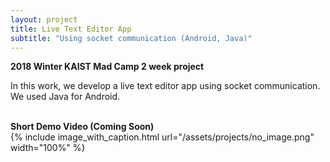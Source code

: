 ```yaml
---
layout: project
title: Live Text Editor App
subtitle: "Using socket communication (Android, Java)"
---
```

<script src="https://cdn.mathjax.org/mathjax/latest/MathJax.js?config=TeX-AMS-MML_HTMLorMML" type="text/javascript"></script>

**2018 Winter KAIST Mad Camp 2 week project**

In this work, we develop a live text editor app using socket communication. We used Java for Android.
<br/> &nbsp;&nbsp;&nbsp;&nbsp;

**Short Demo Video (Coming Soon)** <br/>
{%
	include image_with_caption.html
	url="/assets/projects/no_image.png"
	width="100%"
%}

